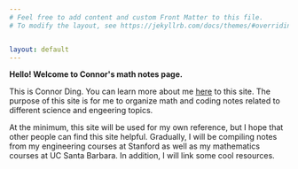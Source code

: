 ```yaml
---
# Feel free to add content and custom Front Matter to this file.
# To modify the layout, see https://jekyllrb.com/docs/themes/#overriding-theme-defaults


layout: default
---
```

**Hello! Welcome to Connor's math notes page.**

This is Connor Ding. You can learn more about me [here](https://www.czsding.com/) to this site. The purpose of this site is for me to organize math and coding notes related to different science and engeering topics. <br>

At the minimum, this site will be used for my own reference, but I hope that other people can find this site helpful. Gradually, I will be compiling notes from my engineering courses at Stanford as well as my mathematics courses at UC Santa Barbara. In addition, I will link some cool resources. 
